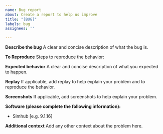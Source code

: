 ```yaml
---
name: Bug report
about: Create a report to help us improve
title: "[BUG]"
labels: bug
assignees: ''

---
```


**Describe the bug**
A clear and concise description of what the bug is.

**To Reproduce**
Steps to reproduce the behavior:

**Expected behavior**
A clear and concise description of what you expected to happen.

**Replay**
If applicable, add replay to help explain your problem and to reproduce the behavior.

**Screenshots**
If applicable, add screenshots to help explain your problem.

**Software (please complete the following information):**
 - Simhub [e.g. 9.1.16]

**Additional context**
Add any other context about the problem here.
